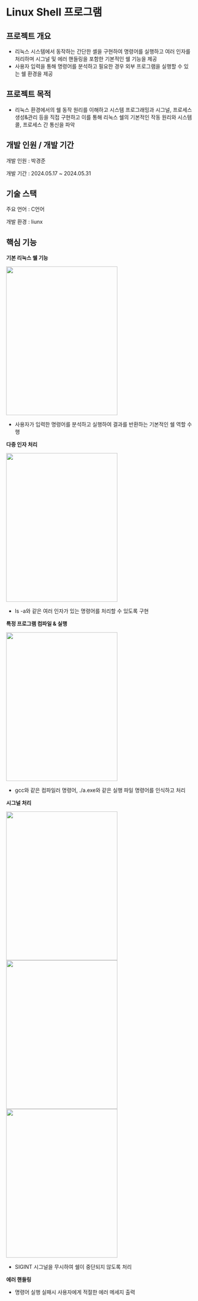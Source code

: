 # Linux Shell 프로그램

## 프로젝트 개요

- 리눅스 시스템에서 동작하는 간단한 셸을 구현하여 명령어를 실행하고 여러 인자를 처리하며 시그널 및 에러 핸들링을 포함한 기본적인 쉘 기능을 제공
- 사용자 입력을 통해 명령어를 분석하고 필요한 경우 외부 프로그램을 실행할 수 있는 쉘 환경을 제공

## 프로젝트 목적

- 리눅스 환경에서의 쉘 동작 원리를 이해하고 시스템 프로그래밍과 시그널, 프로세스 생성&관리 등을 직접 구현하고 이를 통해 리눅스 쉘의 기본적인 작동 원리와 시스템 콜, 프로세스 간 통신을 파악

## 개발 인원 / 개발 기간

개발 인원 : 박경준

개발 기간 : 2024.05.17 ~ 2024.05.31

## 기술 스택

주요 언어 : C언어

개발 환경 : liunx

## 핵심 기능

**기본 리눅스 쉘 기능**

<img src="https://github.com/user-attachments/assets/c82a8146-8a6e-40c2-ba33-23e53bece185" width="300" height="400"/>

- 사용자가 입력한 명령어를 분석하고 실행하여 결과를 반환하는 기본적인 쉘 역할 수행

**다중 인자 처리**

<img src="https://github.com/user-attachments/assets/e5a8e4b8-bef9-464c-8524-cc51bc40e9c5" width="300" height="400"/>

- ls -a와 같은 여러 인자가 있는 명령어를 처리할 수 있도록 구현

**특정 프로그램 컴파일 & 실행**

<img src="https://github.com/user-attachments/assets/2bcd3ddc-babb-4afc-8af2-e43aafb1ff82" width="300" height="400"/>

- gcc와 같은 컴파일러 명령어, ./a.exe와 같은 실행 파일 명령어를 인식하고 처리

**시그널 처리**

<img src="https://github.com/user-attachments/assets/fbc82f16-e9ed-40ce-a5ff-ffaa9351d35e" width="300" height="400"/>
<img src="https://github.com/user-attachments/assets/9146f294-3d35-43e6-9ac4-73b439e04557" width="300" height="400"/>
<img src="https://github.com/user-attachments/assets/aabf5528-93d4-4494-8741-411ff1cd24bc" width="300" height="400"/>

- SIGINT 시그널을 무시하여 쉘이 중단되지 않도록 처리

**에러 핸들링**

- 명령어 실행 실패시 사용자에게 적절한 에러 메세지 출력